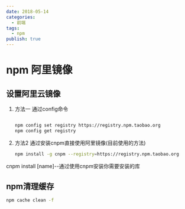 ```yaml
---
date: 2018-05-14
categories:
  - 前端
tags:
  - npm
publish: true
---
```


# npm 阿里镜像

## 设置阿里云镜像

1. 方法一 通过config命令

    ```bash

    npm config set registry https://registry.npm.taobao.org
    npm config get registry
    ```

2. 方法2 通过安装cnpm直接使用阿里镜像(目前使用的方法)

    ``` bash
    npm install -g cnpm --registry=https://registry.npm.taobao.org
    ```

cnpm install [name]--通过使用cnpm安装你需要安装的库

## npm清理缓存

```bash
npm cache clean -f
```
